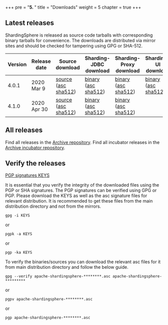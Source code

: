 +++
pre = "<b>5. </b>"
title = "Downloads"
weight = 5
chapter = true
+++

## Latest releases

ShardingSphere is released as source code tarballs with corresponding binary tarballs for convenience. The downloads are distributed via mirror sites and should be checked for tampering using GPG or SHA-512.

| Version   | Release date | Source download             | Sharding-JDBC download | Sharding-Proxy download | Sharding-UI download | Sharding-Scaling download |
| --------- | ------------ | --------------------------- | ----------------------------- | ------------------------------ | ------------------------------ | ------------------------------ |
| 4.0.1     | 2020 Mar 9   | [source](https://www.apache.org/dyn/closer.cgi?path=incubator/shardingsphere/4.0.1/apache-shardingsphere-incubating-4.0.1-src.zip) ([asc](https://downloads.apache.org/incubator/shardingsphere/4.0.1/apache-shardingsphere-incubating-4.0.1-src.zip.asc) [sha512](https://downloads.apache.org/incubator/shardingsphere/4.0.1/apache-shardingsphere-incubating-4.0.1-src.zip.sha512))                         | [binary](https://www.apache.org/dyn/closer.cgi?path=incubator/shardingsphere/4.0.1/apache-shardingsphere-incubating-4.0.1-sharding-jdbc-bin.tar.gz) ([asc](https://downloads.apache.org/incubator/shardingsphere/4.0.1/apache-shardingsphere-incubating-4.0.1-sharding-jdbc-bin.tar.gz.asc) [sha512](https://downloads.apache.org/incubator/shardingsphere/4.0.1/apache-shardingsphere-incubating-4.0.1-sharding-jdbc-bin.tar.gz.sha512))                           | [binary](https://www.apache.org/dyn/closer.cgi?path=incubator/shardingsphere/4.0.1/apache-shardingsphere-incubating-4.0.1-sharding-proxy-bin.tar.gz) ([asc](https://downloads.apache.org/incubator/shardingsphere/4.0.1/apache-shardingsphere-incubating-4.0.1-sharding-proxy-bin.tar.gz.asc) [sha512](https://downloads.apache.org/incubator/shardingsphere/4.0.1/apache-shardingsphere-incubating-4.0.1-sharding-proxy-bin.tar.gz.sha512))                            | [binary](https://www.apache.org/dyn/closer.cgi?path=incubator/shardingsphere/4.0.1/apache-shardingsphere-incubating-4.0.1-sharding-ui-bin.tar.gz) ([asc](https://downloads.apache.org/incubator/shardingsphere/4.0.1/apache-shardingsphere-incubating-4.0.1-sharding-ui-bin.tar.gz.asc) [sha512](https://downloads.apache.org/incubator/shardingsphere/4.0.1/apache-shardingsphere-incubating-4.0.1-sharding-ui-bin.tar.gz.sha512))                         |
| 4.1.0     | 2020 Apr 30  | [source](https://www.apache.org/dyn/closer.cgi?path=shardingsphere/4.1.0/apache-shardingsphere-4.1.0-src.zip) ([asc](https://downloads.apache.org/shardingsphere/4.1.0/apache-shardingsphere-4.1.0-src.zip.asc) [sha512](https://downloads.apache.org/shardingsphere/4.1.0/apache-shardingsphere-4.1.0-src.zip.sha512))                         | [binary](https://www.apache.org/dyn/closer.cgi?path=shardingsphere/4.1.0/apache-shardingsphere-4.1.0-sharding-jdbc-bin.tar.gz) ([asc](https://downloads.apache.org/shardingsphere/4.1.0/apache-shardingsphere-4.1.0-sharding-jdbc-bin.tar.gz.asc) [sha512](https://downloads.apache.org/shardingsphere/4.1.0/apache-shardingsphere-4.1.0-sharding-jdbc-bin.tar.gz.sha512))                           | [binary](https://www.apache.org/dyn/closer.cgi?path=shardingsphere/4.1.0/apache-shardingsphere-4.1.0-sharding-proxy-bin.tar.gz) ([asc](https://downloads.apache.org/shardingsphere/4.1.0/apache-shardingsphere-4.1.0-sharding-proxy-bin.tar.gz.asc) [sha512](https://downloads.apache.org/shardingsphere/4.1.0/apache-shardingsphere-4.1.0-sharding-proxy-bin.tar.gz.sha512))                            |                         | [binary](https://www.apache.org/dyn/closer.cgi?path=shardingsphere/4.1.0/apache-shardingsphere-4.1.0-sharding-scaling-bin.tar.gz) ([asc](https://downloads.apache.org/shardingsphere/4.1.0/apache-shardingsphere-4.1.0-sharding-scaling-bin.tar.gz.asc) [sha512](https://downloads.apache.org/shardingsphere/4.1.0/apache-shardingsphere-4.1.0-sharding-scaling-bin.tar.gz.sha512))                       |                        |

## All releases

Find all releases in the [Archive repository](https://archive.apache.org/dist/shardingsphere/).
Find all incubator releases in the [Archive incubator repository](https://archive.apache.org/dist/incubator/shardingsphere/).

## Verify the releases

[PGP signatures KEYS](https://downloads.apache.org/shardingsphere/KEYS)

It is essential that you verify the integrity of the downloaded files using the PGP or SHA signatures. The PGP signatures can be verified using GPG or PGP. Please download the KEYS as well as the asc signature files for relevant distribution. It is recommended to get these files from the main distribution directory and not from the mirrors.

```shell
gpg -i KEYS
```

or

```shell
pgpk -a KEYS
```

or

```shell
pgp -ka KEYS
```

To verify the binaries/sources you can download the relevant asc files for it from main distribution directory and follow the below guide.

```shell
gpg --verify apache-shardingsphere-********.asc apache-shardingsphere-*********
```

or

```shell
pgpv apache-shardingsphere-********.asc
```

or

```shell
pgp apache-shardingsphere-********.asc
```
